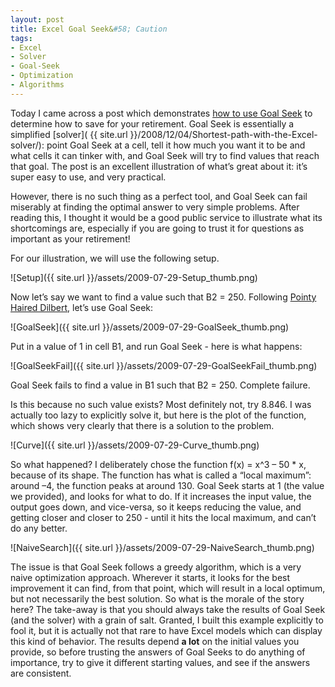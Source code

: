 ```yaml
---
layout: post
title: Excel Goal Seek&#58; Caution
tags:
- Excel
- Solver
- Goal-Seek
- Optimization
- Algorithms
---
```


Today I came across a post which demonstrates [how to use Goal Seek](http://chandoo.org/wp/2009/07/29/excel-goal-seek-tutorial/) to determine how to save for your retirement. Goal Seek is essentially a simplified [solver]( {{ site.url }}/2008/12/04/Shortest-path-with-the-Excel-solver/): point Goal Seek at a cell, tell it how much you want it to be and what cells it can tinker with, and Goal Seek will try to find values that reach that goal. The post is an excellent illustration of what’s great about it: it’s super easy to use, and very practical.  

However, there is no such thing as a perfect tool, and Goal Seek can fail miserably at finding the optimal answer to very simple problems. After reading this, I thought it would be a good public service to illustrate what its shortcomings are, especially if you are going to trust it for questions as important as your retirement!  

For our illustration, we will use the following setup.  

![Setup]({{ site.url }}/assets/2009-07-29-Setup_thumb.png)

Now let’s say we want to find a value such that B2 = 250. Following [Pointy Haired Dilbert](http://chandoo.org/wp/), let’s use Goal Seek:  

![GoalSeek]({{ site.url }}/assets/2009-07-29-GoalSeek_thumb.png)

Put in a value of 1 in cell B1, and run Goal Seek - here is what happens:  

![GoalSeekFail]({{ site.url }}/assets/2009-07-29-GoalSeekFail_thumb.png)

Goal Seek fails to find a value in B1 such that B2 = 250. Complete failure.

<!--more-->

Is this because no such value exists? Most definitely not, try 8.846. I was actually too lazy to explicitly solve it, but here is the plot of the function, which shows very clearly that there is a solution to the problem.  

![Curve]({{ site.url }}/assets/2009-07-29-Curve_thumb.png)

So what happened? I deliberately chose the function f(x) = x^3 – 50 * x, because of its shape. The function has what is called a “local maximum”: around –4, the function peaks at around 130. Goal Seek starts at 1 (the value we provided), and looks for what to do. If it increases the input value, the output goes down, and vice-versa, so it keeps reducing the value, and getting closer and closer to 250 - until it hits the local maximum, and can’t do any better.  

![NaiveSearch]({{ site.url }}/assets/2009-07-29-NaiveSearch_thumb.png)

The issue is that Goal Seek follows a greedy algorithm, which is a very naive optimization approach. Wherever it starts, it looks for the best improvement it can find, from that point, which will result in a local optimum, but not necessarily the best solution.  So what is the morale of the story here? The take-away is that you should always take the results of Goal Seek (and the solver) with a grain of salt. Granted, I built this example explicitly to fool it, but it is actually not that rare to have Excel models which can display this kind of behavior. The results depend **a lot** on the initial values you provide, so before trusting the answers of Goal Seeks to do anything of importance, try to give it different starting values, and see if the answers are consistent.

